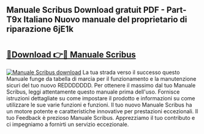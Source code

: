 ## Manuale Scribus Download gratuit PDF - Part-T9x Italiano Nuovo manuale del proprietario di riparazione 6jE1k

# <h2><a href="http://dffn5b.blite.top/?on=Manuale+Scribus">🔗Download 👉🔴 Manuale Scribus</a></h2>

[![Manuale Scribus download](https://i.imgur.com/lujVjoI.png)](http://dffn5b.blite.top/?on=Manuale+Scribus)
La tua strada verso il successo questo Manuale funge da tabella di marcia per il funzionamento e la manutenzione sicuri del tuo nuovo REDDDDDDD. Per ottenere il massimo dal tuo Manuale Scribus, leggi attentamente questo manuale prima dell'uso. Fornisce istruzioni dettagliate su come impostare il prodotto e informazioni su come utilizzare le sue varie funzioni e funzioni. Il tuo nuovo Manuale Scribus ha un motore potente e caratteristiche innovative per prestazioni eccezionali. Il tuo Feedback è prezioso Manuale Scribus. Apprezziamo il tuo contributo e ci impegniamo a fornirti un servizio eccezionale.
